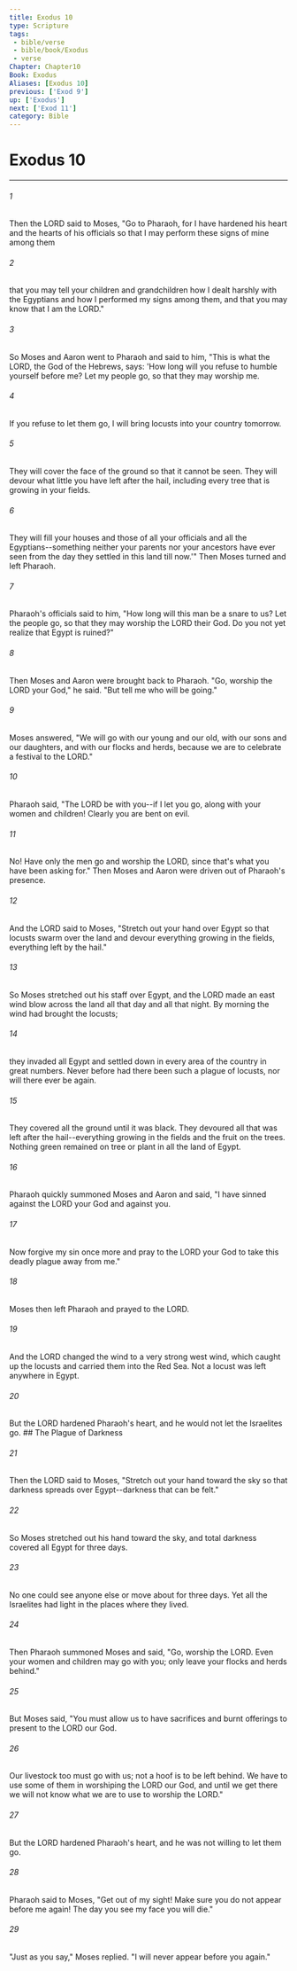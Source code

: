 ```yaml
---
title: Exodus 10
type: Scripture
tags:
 - bible/verse
 - bible/book/Exodus
 - verse
Chapter: Chapter10
Book: Exodus
Aliases: [Exodus 10]
previous: ['Exod 9']
up: ['Exodus']
next: ['Exod 11']
category: Bible
---
```

# Exodus 10

***


###### 1 
Then the LORD said to Moses, "Go to Pharaoh, for I have hardened his heart and the hearts of his officials so that I may perform these signs of mine among them 

###### 2 
that you may tell your children and grandchildren how I dealt harshly with the Egyptians and how I performed my signs among them, and that you may know that I am the LORD." 

###### 3 
So Moses and Aaron went to Pharaoh and said to him, "This is what the LORD, the God of the Hebrews, says: 'How long will you refuse to humble yourself before me? Let my people go, so that they may worship me. 

###### 4 
If you refuse to let them go, I will bring locusts into your country tomorrow. 

###### 5 
They will cover the face of the ground so that it cannot be seen. They will devour what little you have left after the hail, including every tree that is growing in your fields. 

###### 6 
They will fill your houses and those of all your officials and all the Egyptians--something neither your parents nor your ancestors have ever seen from the day they settled in this land till now.'" Then Moses turned and left Pharaoh. 

###### 7 
Pharaoh's officials said to him, "How long will this man be a snare to us? Let the people go, so that they may worship the LORD their God. Do you not yet realize that Egypt is ruined?" 

###### 8 
Then Moses and Aaron were brought back to Pharaoh. "Go, worship the LORD your God," he said. "But tell me who will be going." 

###### 9 
Moses answered, "We will go with our young and our old, with our sons and our daughters, and with our flocks and herds, because we are to celebrate a festival to the LORD." 

###### 10 
Pharaoh said, "The LORD be with you--if I let you go, along with your women and children! Clearly you are bent on evil. 

###### 11 
No! Have only the men go and worship the LORD, since that's what you have been asking for." Then Moses and Aaron were driven out of Pharaoh's presence. 

###### 12 
And the LORD said to Moses, "Stretch out your hand over Egypt so that locusts swarm over the land and devour everything growing in the fields, everything left by the hail." 

###### 13 
So Moses stretched out his staff over Egypt, and the LORD made an east wind blow across the land all that day and all that night. By morning the wind had brought the locusts; 

###### 14 
they invaded all Egypt and settled down in every area of the country in great numbers. Never before had there been such a plague of locusts, nor will there ever be again. 

###### 15 
They covered all the ground until it was black. They devoured all that was left after the hail--everything growing in the fields and the fruit on the trees. Nothing green remained on tree or plant in all the land of Egypt. 

###### 16 
Pharaoh quickly summoned Moses and Aaron and said, "I have sinned against the LORD your God and against you. 

###### 17 
Now forgive my sin once more and pray to the LORD your God to take this deadly plague away from me." 

###### 18 
Moses then left Pharaoh and prayed to the LORD. 

###### 19 
And the LORD changed the wind to a very strong west wind, which caught up the locusts and carried them into the Red Sea. Not a locust was left anywhere in Egypt. 

###### 20 
But the LORD hardened Pharaoh's heart, and he would not let the Israelites go. ## The Plague of Darkness 

###### 21 
Then the LORD said to Moses, "Stretch out your hand toward the sky so that darkness spreads over Egypt--darkness that can be felt." 

###### 22 
So Moses stretched out his hand toward the sky, and total darkness covered all Egypt for three days. 

###### 23 
No one could see anyone else or move about for three days. Yet all the Israelites had light in the places where they lived. 

###### 24 
Then Pharaoh summoned Moses and said, "Go, worship the LORD. Even your women and children may go with you; only leave your flocks and herds behind." 

###### 25 
But Moses said, "You must allow us to have sacrifices and burnt offerings to present to the LORD our God. 

###### 26 
Our livestock too must go with us; not a hoof is to be left behind. We have to use some of them in worshiping the LORD our God, and until we get there we will not know what we are to use to worship the LORD." 

###### 27 
But the LORD hardened Pharaoh's heart, and he was not willing to let them go. 

###### 28 
Pharaoh said to Moses, "Get out of my sight! Make sure you do not appear before me again! The day you see my face you will die." 

###### 29 
"Just as you say," Moses replied. "I will never appear before you again." 
